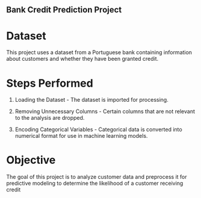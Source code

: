 ## Bank Credit Prediction Project

# Dataset

This project uses a dataset from a Portuguese bank containing information about customers and whether they have been granted credit.

# Steps Performed

1. Loading the Dataset  - The dataset is imported for processing.

2. Removing Unnecessary Columns - Certain columns that are not relevant to the analysis are dropped.

3. Encoding Categorical Variables - Categorical data is converted into numerical format for use in machine learning models.

# Objective

The goal of this project is to analyze customer data and preprocess it for predictive modeling to determine the likelihood of a customer receiving credit
